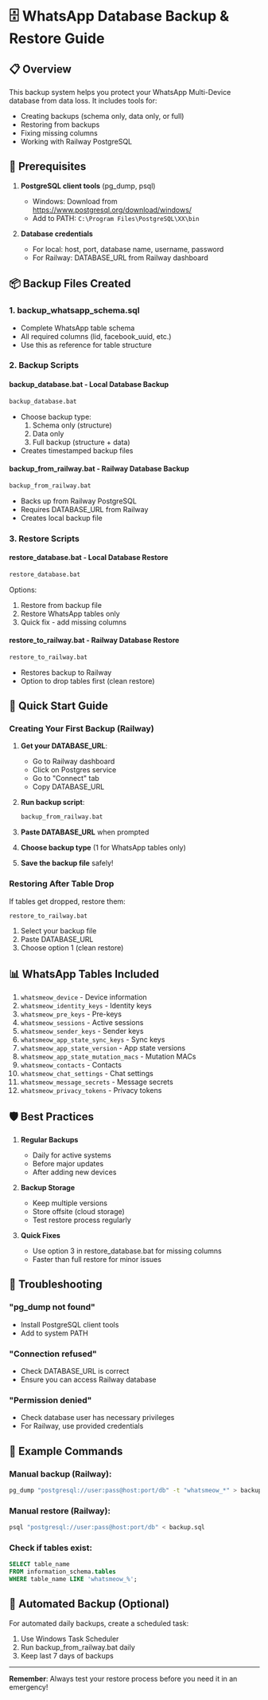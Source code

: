 # 🗄️ WhatsApp Database Backup & Restore Guide

## 📋 Overview

This backup system helps you protect your WhatsApp Multi-Device database from data loss. It includes tools for:
- Creating backups (schema only, data only, or full)
- Restoring from backups
- Fixing missing columns
- Working with Railway PostgreSQL

## 🔧 Prerequisites

1. **PostgreSQL client tools** (pg_dump, psql)
   - Windows: Download from https://www.postgresql.org/download/windows/
   - Add to PATH: `C:\Program Files\PostgreSQL\XX\bin`

2. **Database credentials**
   - For local: host, port, database name, username, password
   - For Railway: DATABASE_URL from Railway dashboard

## 📦 Backup Files Created

### 1. **backup_whatsapp_schema.sql**
- Complete WhatsApp table schema
- All required columns (lid, facebook_uuid, etc.)
- Use this as reference for table structure

### 2. **Backup Scripts**

#### **backup_database.bat** - Local Database Backup
```cmd
backup_database.bat
```
- Choose backup type:
  1. Schema only (structure)
  2. Data only
  3. Full backup (structure + data)
- Creates timestamped backup files

#### **backup_from_railway.bat** - Railway Database Backup
```cmd
backup_from_railway.bat
```
- Backs up from Railway PostgreSQL
- Requires DATABASE_URL from Railway
- Creates local backup file

### 3. **Restore Scripts**

#### **restore_database.bat** - Local Database Restore
```cmd
restore_database.bat
```
Options:
1. Restore from backup file
2. Restore WhatsApp tables only
3. Quick fix - add missing columns

#### **restore_to_railway.bat** - Railway Database Restore
```cmd
restore_to_railway.bat
```
- Restores backup to Railway
- Option to drop tables first (clean restore)

## 🚀 Quick Start Guide

### Creating Your First Backup (Railway)

1. **Get your DATABASE_URL**:
   - Go to Railway dashboard
   - Click on Postgres service
   - Go to "Connect" tab
   - Copy DATABASE_URL

2. **Run backup script**:
   ```cmd
   backup_from_railway.bat
   ```

3. **Paste DATABASE_URL** when prompted

4. **Choose backup type** (1 for WhatsApp tables only)

5. **Save the backup file** safely!

### Restoring After Table Drop

If tables get dropped, restore them:

```cmd
restore_to_railway.bat
```
1. Select your backup file
2. Paste DATABASE_URL
3. Choose option 1 (clean restore)

## 📊 WhatsApp Tables Included

1. `whatsmeow_device` - Device information
2. `whatsmeow_identity_keys` - Identity keys
3. `whatsmeow_pre_keys` - Pre-keys
4. `whatsmeow_sessions` - Active sessions
5. `whatsmeow_sender_keys` - Sender keys
6. `whatsmeow_app_state_sync_keys` - Sync keys
7. `whatsmeow_app_state_version` - App state versions
8. `whatsmeow_app_state_mutation_macs` - Mutation MACs
9. `whatsmeow_contacts` - Contacts
10. `whatsmeow_chat_settings` - Chat settings
11. `whatsmeow_message_secrets` - Message secrets
12. `whatsmeow_privacy_tokens` - Privacy tokens

## 🛡️ Best Practices

1. **Regular Backups**
   - Daily for active systems
   - Before major updates
   - After adding new devices

2. **Backup Storage**
   - Keep multiple versions
   - Store offsite (cloud storage)
   - Test restore process regularly

3. **Quick Fixes**
   - Use option 3 in restore_database.bat for missing columns
   - Faster than full restore for minor issues

## 🚨 Troubleshooting

### "pg_dump not found"
- Install PostgreSQL client tools
- Add to system PATH

### "Connection refused"
- Check DATABASE_URL is correct
- Ensure you can access Railway database

### "Permission denied"
- Check database user has necessary privileges
- For Railway, use provided credentials

## 📝 Example Commands

### Manual backup (Railway):
```bash
pg_dump "postgresql://user:pass@host:port/db" -t "whatsmeow_*" > backup.sql
```

### Manual restore (Railway):
```bash
psql "postgresql://user:pass@host:port/db" < backup.sql
```

### Check if tables exist:
```sql
SELECT table_name 
FROM information_schema.tables 
WHERE table_name LIKE 'whatsmeow_%';
```

## 🔄 Automated Backup (Optional)

For automated daily backups, create a scheduled task:
1. Use Windows Task Scheduler
2. Run backup_from_railway.bat daily
3. Keep last 7 days of backups

---

**Remember**: Always test your restore process before you need it in an emergency!
